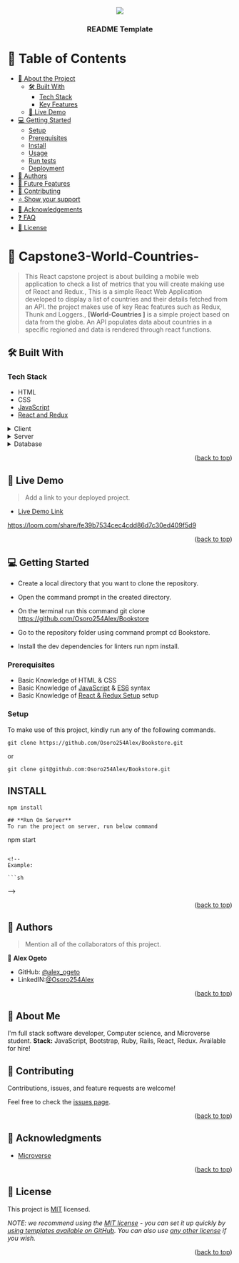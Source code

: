 <a name="readme-top"></a>

<!--
HOW TO USE:
This is an example of how you may give instructions on setting up your project locally.

Modify this file to match your project and remove sections that don't apply.

REQUIRED SECTIONS:
- Table of Contents
- About the Project
  - Built With
  - Live Demo
- Getting Started
- Authors
- Future Features
- Contributing
- Show your support
- Acknowledgements
- License

After you're finished please remove all the comments and instructions!
-->

<div align="center">

  ![](https://img.shields.io/badge/Microverse-blueviolet)
  <br/>

  <h3><b>README Template</b></h3>

</div>

<!-- TABLE OF CONTENTS -->

# 📗 Table of Contents

- [📖 About the Project](#about-project)
  - [🛠 Built With](#built-with)
    - [Tech Stack](#tech-stack)
    - [Key Features](#key-features)
  - [🚀 Live Demo](#live-demo)
- [💻 Getting Started](#getting-started)
  - [Setup](#setup)
  - [Prerequisites](#prerequisites)
  - [Install](#install)
  - [Usage](#usage)
  - [Run tests](#run-tests)
  - [Deployment](#triangular_flag_on_post-deployment)
- [👥 Authors](#authors)
- [🔭 Future Features](#future-features)
- [🤝 Contributing](#contributing)
- [⭐️ Show your support](#support)
- [🙏 Acknowledgements](#acknowledgements)
- [❓ FAQ](#faq)
- [📝 License](#license)

<!-- PROJECT DESCRIPTION -->

# 📖 Capstone3-World-Countries- <a name="about-project"></a>

>This React capstone project is about building a mobile web application to check a list of metrics  that you will create making use of React and Redux.,
>This is a simple React Web Application developed to display a list of countries and their details fetched from an API. the project makes use of key Reac features such as Redux, Thunk and Loggers.,
>**[World-Countries ]** is a simple project based on data from the globe. An API populates data about countries in a specific regioned and data is rendered through react functions.

## 🛠 Built With <a name="built-with"></a>

### Tech Stack <a name="tech-stack"></a>


- HTML
- CSS
- [JavaScript](https://developer.mozilla.org/en-US/docs/Web/JavaScript)
- [React and Redux]((https://github.com/microverseinc/curriculum-javascript/blob/main/todo-list/lessons/webpack_v1_1.md))

<details>
  <summary>Client</summary>
  <ul>
    <li><a href="https://reactjs.org/">React.js</a></li>
  </ul>
</details>

<details>
  <summary>Server</summary>
  <ul>
    <li><a href="https://expressjs.com/">Express.js</a></li>
  </ul>
</details>

<details>
<summary>Database</summary>
  <ul>
    <li><a href="https://www.postgresql.org/">PostgreSQL</a></li>
  </ul>
</details>

<!-- Features -->



<p align="right">(<a href="#readme-top">back to top</a>)</p>

<!-- LIVE DEMO -->

## 🚀 Live Demo <a name="live-demo"></a>

> Add a link to your deployed project.

- [Live Demo Link](https://explore-the-world-countries.netlify.app/)

 https://loom.com/share/fe39b7534cec4cdd86d7c30ed409f5d9

<p align="right">(<a href="#readme-top">back to top</a>)</p>

<!-- GETTING STARTED -->

## 💻 Getting Started <a name="getting-started"></a>

- Create a local directory that you want to clone the repository.

- Open the command prompt in the created directory.

- On the terminal run this command git clone https://github.com/Osoro254Alex/Bookstore

- Go to the repository folder using command prompt cd Bookstore.

- Install the dev dependencies for linters run npm install.

### Prerequisites

- Basic Knowledge of HTML & CSS
- Basic Knowledge of [JavaScript](https://developer.mozilla.org/en-US/docs/Web/JavaScript) & [ES6](https://github.com/microverseinc/curriculum-javascript/blob/main/todo-list/lessons/lesson_es6-what_is_it_about.md) syntax
- Basic Knowledge of [React & Redux Setup](https://reactjs.org/docs/getting-started.html) setup


<!--
Example command:

```sh
 gem install rails
```
 -->

### Setup

To make use of this project, kindly run any of the following commands.

```
git clone https://github.com/Osoro254Alex/Bookstore.git
```

or

```
git clone git@github.com:Osoro254Alex/Bookstore.git
```
## **INSTALL**
```
npm install
```
```
## **Run On Server**
To run the project on server, run below command

```
npm start
```

<!--
Example:

```sh

```
 -->

<p align="right">(<a href="#readme-top">back to top</a>)</p>

<!-- AUTHORS -->

## 👥 Authors <a name="authors"></a>

> Mention all of the collaborators of this project.


👤 **Alex Ogeto**

- GitHub: [@alex_ogeto](https://github.com/Osoro254Alex)
- LinkedIN:[@Osoro254Alex](https://www.linkedin.com/feed/)

<p align="right">(<a href="#readme-top">back to top</a>)</p>


## 🚀 **About Me**

I'm full stack software developer, Computer science, and Microverse student.
**Stack:** JavaScript, Bootstrap, Ruby, Rails, React, Redux. Available for hire!


<!-- CONTRIBUTING -->

## 🤝 Contributing <a name="contributing"></a>

Contributions, issues, and feature requests are welcome!

Feel free to check the [issues page](https://github.com/Osoro254Alex/Capstone3-World-Countries-/issues/).

<p align="right">(<a href="#readme-top">back to top</a>)</p>


<!-- ACKNOWLEDGEMENTS -->

## 🙏 Acknowledgments <a name="acknowledgements"></a>

- [Microverse](https://www.microverse.org/)

<p align="right">(<a href="#readme-top">back to top</a>)</p>

<!-- FAQ (optional) -->


## 📝 License <a name="license"></a>

This project is [MIT](./LICENSE) licensed.

_NOTE: we recommend using the [MIT license](https://choosealicense.com/licenses/mit/) - you can set it up quickly by [using templates available on GitHub](https://docs.github.com/en/communities/setting-up-your-project-for-healthy-contributions/adding-a-license-to-a-repository). You can also use [any other license](https://choosealicense.com/licenses/) if you wish._

<p align="right">(<a href="#readme-top">back to top</a>)</p>